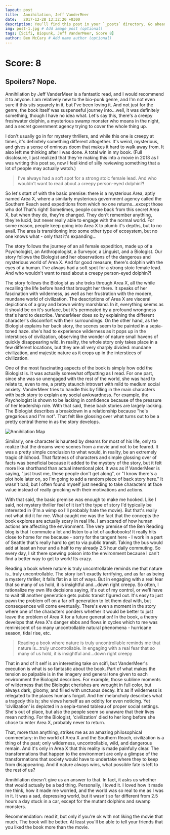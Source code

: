 ```yaml
---
layout: post
title:  Annihilation, Jeff VanderMeer
date:   2017-12-28 13:32:20 +0300
description: You’ll find this post in your `_posts` directory. Go ahead and edit it and re-build the site to see your changes. # Add post description (optional)
img: post-1.jpg # Add image post (optional)
tags: [Scifi, Biopunk, Jeff VanderMeer, Score 8]
author: Ben McCary # Add name author (optional)
---
```

# Score: 8

## Spoilers? Nope.

Annihilation by Jeff VanderMeer is a fantastic read, and I would recommend it to anyone.  I am relatively new to the bio-punk genre, and I'm not even sure if this sits squarely in it, but I've been loving it. And not just for the genre, the book itself was suspenseful journey into...well, it was definitely something, though I have no idea what.   Let's say this, there's a creepy freshwater dolphin, a mysterious swamp monster who moans in the night, and a secret government agency trying to cover the whole thing up.  

I don't usually go in for mystery thrillers, and while this one is creepy at times, it's definitely something different altogether. It's weird, mysterious, and gives a sense of ominous doom that makes it hard to walk away from. It also left me thinking after I was done. A total win in my book. (Full disclosure, I just realized that they're making this into a movie in 2018 as I was writing this post so, now I feel kind of silly reviewing something that a lot of people may actually watch.)


> I've always had a soft spot for a strong stoic female lead. And who wouldn't want to read about a creepy person-eyed dolphin?!

So let's start of with the basic premise: there is a mysterious Area, aptly named Area X, where a similarly mysterious government agency called the Southern Reach send expeditions from which no one returns...except those who do! That's right! Sometimes, people come back from this secret Area X, but when they do, they're changed. They don't remember anything, they're lucid, but never really able to engage with the normal world.  For some reason, people keep going into Area X to plumb it's depths, but to no avail. The area is transitioning into some other type of ecosystem, but no one knows what - only that it's expanding...

The story follows the journey of an all female expedition, made up of a Psychologist, an Anthropologist, a Surveyor, a Linguist, and a Biologist. Our story follows the Biologist and her observations of the dangerous and mysterious world of Area X.  And for good measure, there's dolphin with the eyes of a human. I've always had a soft spot for a strong stoic female lead. And who wouldn't want to read about a creepy person-eyed dolphin?!

The story follows the Biologist as she treks through Area X, all the while recalling the life before hand that brought her there. It speaks of her fascination with wilderness, as well as her frustration with the modern, mundane world of civilization. The descriptions of Area X are visceral depictions of a gray and brown wintry marshland. In it, everything seems as it should be on it's surface, but it's permeated by a profound wrongness that's hard to describe. VanderMeer does so by explaining the different character's discomfort with their surroundings. On the other hand, as the Biologist explains her back story, the scenes seem to be painted in a sepia-toned haze. she's had to experience wilderness as it pops up in the interstices of civilization, observing the wonder of nature small havens of quickly disappearing wild. In reality, the whole story only takes place in a few different locations, but they are all very sharply divided: mundane civilization, and majestic nature as it crops up in the interstices of civilization.

One of the most fascinating aspects of the book is simply how odd the Biologist is. It was actually somewhat offputting as I read. For one part, since she was so unengaged with the rest of the world, she was hard to relate to, even to me, a pretty staunch introvert with mild to medium social anxiety.  VanderMeer tries to handle this by filling in the main characters with back story to explain any social awkwardness. For example, the Psychologist is shown to be lacking in confidence because of the pressure of her leadership role. With that said, these back stories are largely lacking. The Biologist describes a breakdown in a relationship because "he's gregarious and I"m not". That felt like glossing over what turns out to be a pretty central theme in as the story develops.  

![Annihilation Map]({{site.baseurl}}/assets/img/annihilation_map.jpg)

Similarly, one character is haunted by dreams for most of his life, only to realize that the dreams were scenes from a movie and not to be feared. It was a pretty simple conclusion to what would, in reality, be an extremely tragic childhood. That flatness of characters and simple glossing over of facts was beneficial because it added to the mystery of the story, but it felt more like shorthand than actual intentional plot. It was as if VanderMeer is saying, "just trust me, these people don't get along", or "I know there's a plot hole later on, so I'm going to add a random piece of back story here." It wasn't bad, but I often found myself just needing to take characters at face value instead of really grocking with their motivations and actions.


With that said, the basic premise was enough to make me hooked. Like I said, not mystery thriller feel of it isn't the type of story I'd typically be interested in (I'm a wimp so I'll probably hate the movie). But that's really not what did it for me. What caught me was the fact that the concepts the book explores are actually scary in real life.  I am scared of how human actions are affecting the environment. The very premise of the Ben Reading blog is that I commute a lot and listen to a lot of audiobooks! It really hits close to home for me because - sorry for the tangent here - I work in a part of Seattle that's really hard to get to via public transit. Taking the bus would add at least an hour and a half to my already 2.5 hour daily commuting.  So every day, I sit there spewing poison into the environment because I can't find a better way to get to work!  Its crazy.

Reading a book where nature is truly uncontrollable reminds me that nature is...truly uncontrollable. The story isn't exactly terrifying, and as far as being a mystery thriller, it falls flat in a lot of ways. But in engaging with a real fear that so many of us hold, it is insightful and...down right creepy. So often, I rationalize my own life decisions saying, it's out of my control, or we'll have to wait till another generation gets public transit figured out. It's easy to just pawn the problem off on a far off generation to let them deal with, but consequences will come eventually.  There's even a moment in the story where one of the characters ponders whether it would be better to just leave the problem of Area X for a future generation! In the book, a theory develops that Area X's danger ebbs and flows in cycles which to me was reminiscent of so many uncontrollable natural phenomena - hurricane season, tidal rise, etc.

> Reading a book where nature is truly uncontrollable reminds me that nature is...truly uncontrollable. In engaging with a real fear that so many of us hold, it is insightful and…down right creepy

That in and of it self is an interesting take on scifi, but VanderMeer's execution is what is so fantastic about the book. Part of what makes the tension so palpable is in the imagery and general tone given to each environment the Biologist describes.  For example, those sublime moments of wilderness that the Biologist cherishes are wrought in full color, but always dark, gloomy, and filled with unctuous decay. It's as if wilderness is relegated to the places humans forgot. And her melancholy describes what a tragedy this is; she views herself as an oddity for even noticing.  Yet 'civilization' is depicted in a sepia-toned tableau of proper social settings. She's out of place, but also the people seem so unaware that their lives mean nothing. For the Biologist, 'civilization' died to her long before she chose to enter Area X, probably never to return.

That, more than anything, strikes me as an amazing philosophical commentary: in the world of Area X and the Southern Reach, civilization is a thing of the past; only wilderness, uncontrollable, wild, and dangerous remain.  And it's only in Area X that this reality is made painfully clear. The transformations that happen to the environment are only a glimpse of the transformations that society would have to undertake where they to keep from disappearing. And if nature always wins, what possible fate is left to the rest of us?

Annihilation doesn't give us an answer to that. In fact, it asks us whether that would actually be a bad thing.  Personally, I loved it. I loved how it made me think, how it made me worried, and the world was so real to me as I was in it. It was a sad, depressing world, but it wasn't so far different from 2.5 hours a day stuck in a car, except for the mutant dolphins and swamp monsters.  

Recommendation: read it, but only if you're ok with not liking the movie that much. The book will be better. At least you'll be able to tell your friends that you liked the book more than the movie.
